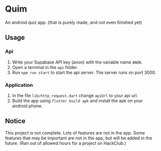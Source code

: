 # Quim

An android quiz app. (that is purely made, and not even finished yet)

## Usage
### Api
1. Write your Supabase API key (anon) with the variable name ``` ANON ```.
2. Open a terminal in the ``` api ``` folder.
3. Run ``` npm run start ``` to start the api server. The server runs on port 3000.

### Application
1. In the file ``` lib/http_request.dart ``` change ``` apiUrl ``` to your api url.
2. Build the app using ``` flutter build apk ``` and install the apk on your android phone.

## Notice
This project is not complete. Lots of features are not in the app. Some features that may be important are not 
in the app, but will be added in the future. (Ran out of allowed hours for a project on HackClub.)